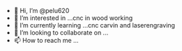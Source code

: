 - 👋 Hi, I’m @pelu620
- 👀 I’m interested in ...cnc in wood working
- 🌱 I’m currently learning ...cnc carvin and laserengraving
- 💞️ I’m looking to collaborate on ...
- 📫 How to reach me ...

<!---
pelu620/pelu620 is a ✨ special ✨ repository because its `README.md` (this file) appears on your GitHub profile.
You can click the Preview link to take a look at your changes.
--->
